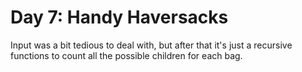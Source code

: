 # Day 7: Handy Haversacks

Input was a bit tedious to deal with, but after that it's just a recursive functions to count all the possible children for each bag.